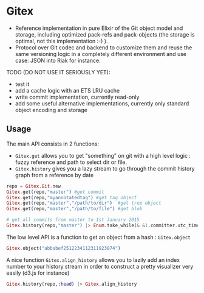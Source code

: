 Gitex
=======

- Reference implementation in pure Elixir of the Git object model and storage,
  including optimized pack-refs and pack-objects (the storage is optimal, not this implementation :-) ).
- Protocol over Git codec and backend to customize them and reuse the same
  versioning logic in a completely different environment and use case: JSON
  into Riak for instance.

TODO (DO NOT USE IT SERIOUSLY YET):

- test it
- add a cache logic with an ETS LRU cache 
- write commit implementation, currently read-only
- add some useful alternative implementations, currently only standard object
  encoding and storage

## Usage

The main API consists in 2 functions:

- `Gitex.get` allows you to get "something" on git with a high level logic :
  fuzzy reference and path to select dir or file.
- `Gitex.history` gives you a lazy stream to go through the commit history graph from
  a reference by date

```elixir
repo = Gitex.Git.new
Gitex.get(repo,"master") #get commit
Gitex.get(repo,"myannotatedtag") #get tag object
Gitex.get(repo,"master","/path/to/dir")  #get tree object
Gitex.get(repo,"master","/path/to/file") #get blob

# get all commits from master to 1st January 2015
Gitex.history(repo,"master") |> Enum.take_while(& &1.committer.utc_time > {{2015,1,1},{0,0,0}})
```

The low level API is a function to get an object from a hash : `Gitex.object`

```elixir
Gitex.object("abbabef2512234112311923874")
```

A nice function `Gitex.align_history` allows you to lazily add an index number to your
history stream in order to construct a pretty visualizer very easily (d3.js for instance)

```elixir
Gitex.history(repo,:head) |> Gitex.align_history
```
